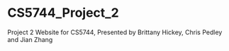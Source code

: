# CS5744_Project_2
Project 2 Website for CS5744, Presented by Brittany Hickey, Chris Pedley and Jian Zhang
